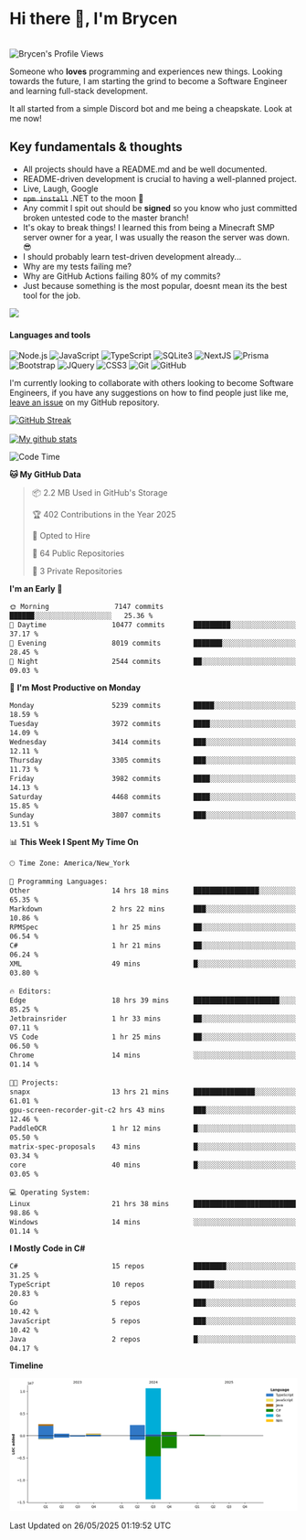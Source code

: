 # Hi there 👋, I'm Brycen

<br>
<img src="https://komarev.com/ghpvc/?username=BrycensRanch" alt="Brycen's Profile Views" />

Someone who **loves** programming and experiences new things. Looking towards the future, I am starting the grind to become a Software Engineer and learning full-stack development.

It all started from a simple Discord bot and me being a cheapskate. Look at me now!

## Key fundamentals & thoughts

- All projects should have a README.md and be well documented.
- README-driven development is crucial to having a well-planned project.
- Live, Laugh, Google
- ~~`npm install`~~ .NET to the moon 🚀
- Any commit I spit out should be **signed** so you know who just committed broken untested code to the master branch!
- It's okay to break things! I learned this from being a Minecraft SMP server owner for a year, I was usually the reason the server was down. 😎
- I should probably learn test-driven development already...
- Why are my tests failing me?
- Why are GitHub Actions failing 80% of my commits? 
- Just because something is the most popular, doesnt mean its the best tool for the job.

<img src="https://res.cloudinary.com/practicaldev/image/fetch/s--OoBLh7-Q--/c_limit%2Cf_auto%2Cfl_progressive%2Cq_auto%2Cw_880/https://cdn-images-1.medium.com/max/1614/1%2A8BlqJ8lNVZzuRjAg1mZ50w.png" height="400"/>

<h4>Languages and tools</h4>
<p>
  <img src="https://img.shields.io/badge/node.js%20-%2343853D.svg?&style=for-the-badge&logo=node.js&logoColor=white" alt="Node.js" />
  <img src="https://img.shields.io/badge/javascript%20-%23323330.svg?&style=for-the-badge&logo=javascript&logoColor=%23F7DF1E" alt="JavaScript" />
  <img src="https://img.shields.io/badge/typescript%20-%23323330.svg?&style=for-the-badge&logo=typescript&logoColor=#3467eb" alt="TypeScript" />
  <img src="https://img.shields.io/badge/sqlite3%20-%23323330.svg?&style=for-the-badge&logo=sqlite&logoColor=#3467eb" alt="SQLite3" />
  <img src="https://img.shields.io/badge/Next.JS%20-%23323330.svg?&style=for-the-badge&logo=next.js&logoColor=#3467eb" alt="NextJS" />
  <img src="https://img.shields.io/badge/Prisma%20-%23323330.svg?&style=for-the-badge&logo=prisma&logoColor=#3467eb" alt="Prisma" />
  <img src="https://img.shields.io/badge/bootstrap%20-%23323330.svg?&style=for-the-badge&logo=bootstrap" alt="Bootstrap" />
  <img src="https://img.shields.io/badge/jquery%20-%23323330.svg?&style=for-the-badge&logo=jquery" alt="JQuery" />
  <img src="https://img.shields.io/badge/css3%20-%23323330.svg?&style=for-the-badge&logo=css3" alt="CSS3" />
  <img src="https://img.shields.io/badge/git%20-%23323330.svg?&style=for-the-badge&logo=git" alt="Git" />
  <img src="https://img.shields.io/badge/github%20-%23323330.svg?&style=for-the-badge&logo=github" alt="GitHub" />
</p>

 I'm currently looking to collaborate with others looking to become Software Engineers, if you have any suggestions on how to find people just like me, [leave an issue](https://github.com/BrycensRanch/BrycensRanch/issues/new) on my GitHub repository.
 
 <p><a href="https://git.io/streak-stats"><img src=https://github-readme-streak-stats-eight.vercel.app?user=BrycensRanch&amp;theme=dark&amp;hide_border=true&fire=EB5454&amp;ring=0CEB19" alt="GitHub Streak"></a></p>

<a href="https://github.com/anuraghazra/github-readme-stats">
  <img align="center" src="https://github-readme-stats.anuraghazra1.vercel.app/api?username=BrycensRanch&show_icons=true&line_height=27&include_all_commits=true" alt="My github stats" />
</a>

<!--START_SECTION:waka-->
![Code Time](http://img.shields.io/badge/Code%20Time-2%2C064%20hrs-blue)

**🐱 My GitHub Data** 

> 📦 2.2 MB Used in GitHub's Storage 
 > 
> 🏆 402 Contributions in the Year 2025
 > 
> 💼 Opted to Hire
 > 
> 📜 64 Public Repositories 
 > 
> 🔑 3 Private Repositories 
 > 
**I'm an Early 🐤** 

```text
🌞 Morning                7147 commits        ██████░░░░░░░░░░░░░░░░░░░   25.36 % 
🌆 Daytime                10477 commits       █████████░░░░░░░░░░░░░░░░   37.17 % 
🌃 Evening                8019 commits        ███████░░░░░░░░░░░░░░░░░░   28.45 % 
🌙 Night                  2544 commits        ██░░░░░░░░░░░░░░░░░░░░░░░   09.03 % 
```
📅 **I'm Most Productive on Monday** 

```text
Monday                   5239 commits        █████░░░░░░░░░░░░░░░░░░░░   18.59 % 
Tuesday                  3972 commits        ████░░░░░░░░░░░░░░░░░░░░░   14.09 % 
Wednesday                3414 commits        ███░░░░░░░░░░░░░░░░░░░░░░   12.11 % 
Thursday                 3305 commits        ███░░░░░░░░░░░░░░░░░░░░░░   11.73 % 
Friday                   3982 commits        ████░░░░░░░░░░░░░░░░░░░░░   14.13 % 
Saturday                 4468 commits        ████░░░░░░░░░░░░░░░░░░░░░   15.85 % 
Sunday                   3807 commits        ███░░░░░░░░░░░░░░░░░░░░░░   13.51 % 
```


📊 **This Week I Spent My Time On** 

```text
🕑︎ Time Zone: America/New_York

💬 Programming Languages: 
Other                    14 hrs 18 mins      ████████████████░░░░░░░░░   65.35 % 
Markdown                 2 hrs 22 mins       ███░░░░░░░░░░░░░░░░░░░░░░   10.86 % 
RPMSpec                  1 hr 25 mins        ██░░░░░░░░░░░░░░░░░░░░░░░   06.54 % 
C#                       1 hr 21 mins        ██░░░░░░░░░░░░░░░░░░░░░░░   06.24 % 
XML                      49 mins             █░░░░░░░░░░░░░░░░░░░░░░░░   03.80 % 

🔥 Editors: 
Edge                     18 hrs 39 mins      █████████████████████░░░░   85.25 % 
Jetbrainsrider           1 hr 33 mins        ██░░░░░░░░░░░░░░░░░░░░░░░   07.11 % 
VS Code                  1 hr 25 mins        ██░░░░░░░░░░░░░░░░░░░░░░░   06.50 % 
Chrome                   14 mins             ░░░░░░░░░░░░░░░░░░░░░░░░░   01.14 % 

🐱‍💻 Projects: 
snapx                    13 hrs 21 mins      ███████████████░░░░░░░░░░   61.01 % 
gpu-screen-recorder-git-c2 hrs 43 mins       ███░░░░░░░░░░░░░░░░░░░░░░   12.46 % 
PaddleOCR                1 hr 12 mins        █░░░░░░░░░░░░░░░░░░░░░░░░   05.50 % 
matrix-spec-proposals    43 mins             █░░░░░░░░░░░░░░░░░░░░░░░░   03.34 % 
core                     40 mins             █░░░░░░░░░░░░░░░░░░░░░░░░   03.05 % 

💻 Operating System: 
Linux                    21 hrs 38 mins      █████████████████████████   98.86 % 
Windows                  14 mins             ░░░░░░░░░░░░░░░░░░░░░░░░░   01.14 % 
```

**I Mostly Code in C#** 

```text
C#                       15 repos            ████████░░░░░░░░░░░░░░░░░   31.25 % 
TypeScript               10 repos            █████░░░░░░░░░░░░░░░░░░░░   20.83 % 
Go                       5 repos             ███░░░░░░░░░░░░░░░░░░░░░░   10.42 % 
JavaScript               5 repos             ███░░░░░░░░░░░░░░░░░░░░░░   10.42 % 
Java                     2 repos             █░░░░░░░░░░░░░░░░░░░░░░░░   04.17 % 
```



**Timeline**

![Lines of Code chart](https://raw.githubusercontent.com/BrycensRanch/BrycensRanch/main/assets/bar_graph.png)


 Last Updated on 26/05/2025 01:19:52 UTC
<!--END_SECTION:waka-->

<!--
**BrycensRanch/BrycensRanch** is a ✨ _special_ ✨ repository because its `README.md` (this file) appears on your GitHub profile.

Here are some ideas to get you started:

- 🔭 I’m currently working on ...
- 🌱 I’m currently learning ...
- 👯 I’m looking to collaborate on ...
- 🤔 I’m looking for help with ...
- 💬 Ask me about ...
- 📫 How to reach me: ...
- 😄 Pronouns: ...
- ⚡ Fun fact: ...
-->
